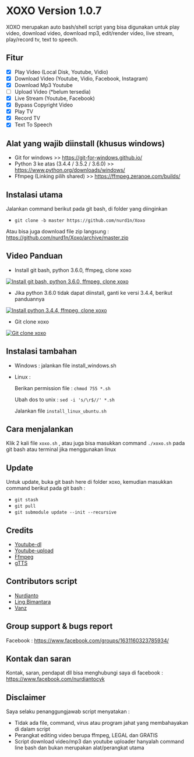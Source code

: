 # XOXO Version 1.0.7
XOXO merupakan auto bash/shell script yang bisa digunakan untuk play video, download video, download mp3, edit/render video, live stream, play/record tv, text to speech.

## Fitur
- [x] Play Video (Local Disk, Youtube, Vidio)
- [x] Download Video (Youtube, Vidio, Facebook, Instagram)
- [x] Download Mp3 Youtube
- [ ] Upload Video (*belum tersedia)
- [x] Live Stream (Youtube, Facebook)
- [x] Bypass Copyright Video
- [x] Play TV
- [x] Record TV
- [x] Text To Speech

## Alat yang wajib diinstall (khusus windows)
- Git for windows >> https://git-for-windows.github.io/
- Python 3 ke atas (3.4.4 / 3.5.2 / 3.6.0) >> https://www.python.org/downloads/windows/
- Ffmpeg (Linking pilih shared) >> https://ffmpeg.zeranoe.com/builds/

## Instalasi utama
Jalankan command berikut pada git bash, di folder yang diinginkan
- `git clone -b master https://github.com/nurd1n/Xoxo`

Atau bisa juga download file zip langsung : https://github.com/nurd1n/Xoxo/archive/master.zip

## Video Panduan
- Install git bash, python 3.6.0, ffmpeg, clone xoxo

[![Install git bash, python 3.6.0, ffmpeg, clone xoxo](http://img.youtube.com/vi/U1dOJsD0gWY/0.jpg)](http://www.youtube.com/watch?v=U1dOJsD0gWY)


- Jika python 3.6.0 tidak dapat diinstall, ganti ke versi 3.4.4, berikut panduannya

[![Install python 3.4.4, ffmpeg, clone xoxo](http://img.youtube.com/vi/Myp9nNOcHIc/0.jpg)](http://www.youtube.com/watch?v=Myp9nNOcHIc)


- Git clone xoxo

[![Git clone xoxo](http://img.youtube.com/vi/iPdawz6GqAY/0.jpg)](http://www.youtube.com/watch?v=iPdawz6GqAY)

## Instalasi tambahan
- Windows : jalankan file install_windows.sh
- Linux :

  Berikan permission file : `chmod 755 *.sh`

  Ubah dos to unix : `sed -i 's/\r$//' *.sh`

  Jalankan file `install_linux_ubuntu.sh`

## Cara menjalankan
Klik 2 kali file `xoxo.sh` , atau juga bisa masukkan command `./xoxo.sh` pada git bash atau terminal jika menggunakan linux

## Update
Untuk update, buka git bash here di folder xoxo, kemudian masukkan command berikut pada git bash :
- `git stash`
- `git pull`
- `git submodule update --init --recursive`

## Credits
- [Youtube-dl](https://github.com/rg3/youtube-dl)
- [Youtube-upload](https://github.com/tokland/youtube-upload)
- [Ffmpeg](https://ffmpeg.org/)
- [gTTS](https://github.com/pndurette/gTTS)

## Contributors script
- [Nurdianto](https://www.facebook.com/nurdiantocyk)
- [Ling Bimantara](https://www.facebook.com/Syehlung)
- [Vanz](https://www.facebook.com/0x0010)

## Group support & bugs report
Facebook : https://www.facebook.com/groups/1631160323785934/

## Kontak dan saran
Kontak, saran, pendapat dll bisa menghubungi saya di facebook : https://www.facebook.com/nurdiantocyk

## Disclaimer
Saya selaku penanggungjawab script menyatakan :
- Tidak ada file, command, virus atau program jahat yang membahayakan di dalam script
- Perangkat editing video berupa ffmpeg, LEGAL dan GRATIS
- Script download video/mp3 dan youtube uploader hanyalah command line bash dan bukan merupakan alat/perangkat utama
